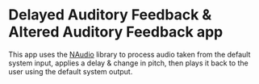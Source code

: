 <h1>Delayed Auditory Feedback & Altered Auditory Feedback app</h1>

This app uses the [NAudio](https://github.com/naudio/NAudio) library to process audio taken from the default system input, applies a delay & change in pitch, then plays it back to the user using the default system output.